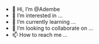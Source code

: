- 👋 Hi, I’m @Adembe
- 👀 I’m interested in ...
- 🌱 I’m currently learning ...
- 💞️ I’m looking to collaborate on ...
- 📫 How to reach me ...

<!---
Adembe/Adembe is a ✨ special ✨ repository because its `README.md` (this file) appears on your GitHub profile.
You can click the Preview link to take a look at your changes.
--->
